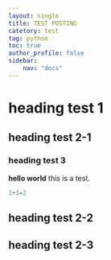 ```yaml
---
layout: single
title: TEST POSTING
catetory: test
tag: python
toc: true
author_profile: false
sidebar:
    nav: "docs"
---
```


# heading test 1
## heading test 2-1
### heading test 3

**hello world**
this is a test.

```python
1+1=2
```

## heading test 2-2




## heading test 2-3